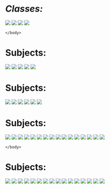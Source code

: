 <html>
    <head>
        <title>Samacheer Kakvi Books</title>
        <h1><i>Classes:</i></h1>
    </head>
    <body >
        <a href="../Samacheerkalvi/9.html" ><img src="../Samacheerkalvi/images/9.png"></a>
        <a href="../Samacheerkalvi/10.html"><img src="../Samacheerkalvi/images/10.png"></a>
        <a href="../Samacheerkalvi/11.html"><img src="../Samacheerkalvi/images/11.png"></a>
        <a href="../Samacheerkalvi/12.html"><img src="../Samacheerkalvi/images/12.png"></a>


    </body>
</html>
<html>
    <head>
        <title>Samacheer Kalvi 9th Std</title>
        <h1><b>Subjects:</b></h1>
    </head>
    <body >
        <a href="https://drive.google.com/file/d/1J4FbQqDZgFrcMtgYtVk5_SUmG_ZDaWiJ/view?usp=sharing" 
        target="_blank"><img src="../Samacheerkalvi/images/tamil.png"></a>
        <a href="https://drive.google.com/file/d/1J2Xhk0HcxbmEOLMrEtLuQqY89BjZPD6Q/view?usp=sharing"
        target="_blank"><img src="../Samacheerkalvi/images/english.png"></a>
        <a href="https://drive.google.com/file/d/1-_vc8yEDvj49sr0k9cpoDwTLVVwzPEAv/view?usp=sharing"
        target="_blank"><img src="../Samacheerkalvi/images/maths.png"></a>
        <a href="https://drive.google.com/file/d/1-jgqnkxZQ11eFo6fY8gifFiDk0wmSgVN/view?usp=sharing"
        target="_blank"><img src="../Samacheerkalvi/images/science.png"></a>
        <a href="https://drive.google.com/file/d/1-mTz6XOSpiQXEDvzTkQQL0n9z7ZYp5NR/view?usp=sharing"
        target="_blank"><img src="../Samacheerkalvi/images/social.png"></a>
    </body>
</html>
<html>
    <head>
        <title>Samacheer Kalvi 10th Std</title>
        <h1><b>Subjects:</b></h1>
    </head>
    <body >
        <a target="_blank" href="https://drive.google.com/open?id=1excCSK3DIoU7Y_TcTrunzz1AMpXM0Xla"><img src="../Samacheerkalvi/images/tamil.png"></a>
        <a target="_blank" href="https://drive.google.com/file/d/1DM7yKdA0PXZmSNIyg2Dute9K_s_0kh4z/view"><img src="../Samacheerkalvi/images/english.png"></a>
        <a target="_blank" href="https://drive.google.com/open?id=1LXXSyFa2LbIMXoLB8_HelfxYjqdSK0OY"><img src="../Samacheerkalvi/images/maths.png"></a>
        <a target="_blank" href="https://drive.google.com/file/d/10nFBBLbmL1kMhHX8RyITF_rMOqeh5-qt/view?usp=sharing"><img src="../Samacheerkalvi/images/science.png"></a>
        <a target="_blank" href="https://drive.google.com/open?id=1-6ox9laKd0cJtJHyfF_R_-O1KPCzx4fx"><img src="../Samacheerkalvi/images/social vol1.png "></a>
        <a target="_blank" href="https://drive.google.com/open?id=1rv91bro57bwFlan2rAViDpCc73vpbj4Y"><img src="../Samacheerkalvi/images/social vol2.png "></a>
    </body>
</html>
<html>
    <head>
        <title>Samacheer Kalvi 11th Std</title>
        <h1><b>Subjects:</b></h1>
    </head>
    <body>
        <a target="_blank" href="https://drive.google.com/file/d/19U0JhfngWk30yc1AN2mf7YFjia1-fggi/view?usp=sharing"><img src="../Samacheerkalvi/images/tamil.png"></a>
        <a target="_blank" href="https://drive.google.com/file/d/1HdfRaIlcoGO2c1yp94hCESibEETOnb-x/view?usp=sharing"><img src="../Samacheerkalvi/images/english.png"></a>
        <a target="_blank" href="https://drive.google.com/file/d/17G2nYAoPuKSrTPV5gZJmIMXVF-8KhRw4/view?usp=sharing"><img src="../Samacheerkalvi/images/mathsvol1.png"></a>
        <a target="_blank" href="https://drive.google.com/file/d/1AGU4Lxdj0hmhHdVpC715CCb1oN9i1tvl/view?usp=sharing"><img src="../Samacheerkalvi/images/mathsvol2.png"></a>
        <a target="_blank" href="https://drive.google.com/file/d/1AZ3ylll5a11Bg70Sv8IT2TivUbgW4dwF/view?usp=sharing"><img src="../Samacheerkalvi/images/Physics vol1.png "></a>
        <a target="_blank" href="https://drive.google.com/file/d/1J6GOALmk5nvPGVOaNLMTFR16k8Vw_t1T/view?usp=sharing"><img src="../Samacheerkalvi/images/Physics vol2.png"></a>
        <a target="_blank" href="https://drive.google.com/file/d/172ycbPz04r90GIfGMdbjPRFjA1yDayRc/view?usp=sharing"><img src="../Samacheerkalvi/images/chemistry vol 1 2.png "></a>
        <a target="_blank" href="https://drive.google.com/file/d/1738pqhgmZWPDFy9ZRobgEEWm-LS8WksV/view?usp=sharing"><img src="../Samacheerkalvi/images/chemistry vol2 2.png"></a>
        <a target="_blank" href="https://drive.google.com/file/d/1A4SUA4H-uOF7htenPVA2z24dwc4vljQd/view?usp=sharing"><img src="../Samacheerkalvi/images/computer science.png"></a>
        <a target="_blank" href="https://drive.google.com/file/d/1A4HDlxBGUl4liaP9zB5vV4MUZgi_Dltu/view?usp=sharing"><img src="../Samacheerkalvi/images/computer applications.png"></a>
        <a target="_blank" href="https://drive.google.com/file/d/1A6vWN4YseAbaMuLjasoGoLEN8BiG1N1O/view?usp=sharing"><img src="../Samacheerkalvi/images/economics.png"></a>
        <a target="_blank" href="https://drive.google.com/file/d/1A0QPMGII-JoZZwtewB74LsJ__pCvDA8w/view?usp=sharing"><img src="../Samacheerkalvi/images/commerce.png"></a>
        <a target="_blank" href="https://drive.google.com/file/d/16i3Wu4Og0W1enH8kTdW81JhHmDlDYqoD/view?usp=sharing"><img src="../Samacheerkalvi/images/accountancy.png"></a>
        <a target="_blank" href="https://drive.google.com/file/d/16xGp64V578FkQvLOGCPwn0F1NyIh2isJ/view?usp=sharing"><img src="../Samacheerkalvi/images/botany.png"></a>
        <a target="_blank" href="https://drive.google.com/file/d/1A-JyBwlY5Mi-fR0ivpQ_hmexMJkXlRKZ/view?usp=sharing"><img src="../Samacheerkalvi/images/zoology.png"></a>
        <a target="_blank" href="https://drive.google.com/file/d/16xs48d0GLWB8QaDfCFeSZxaH8YW1G0Pd/view?usp=sharing"><img src="../Samacheerkalvi/images/Business maths.png"></a>
    
    </body>
</html>
<html>
    <head>
        <title>Samacheer Kalvi 12th Std</title>
        <h1><b>Subjects:</b></h1>
    </head>
    <body>
        <a target="_blank" href="https://drive.google.com/file/d/10cvdPYOss79GQiHmrOLnCpNf4rKpW3zu/view?usp=sharing"><img src="../Samacheerkalvi/images/tamil.png"></a>
        <a target="_blank" href="https://drive.google.com/open?id=1ouYA8NRuwcaAUnv5tTz47ToW70S2fI0S"><img src="../Samacheerkalvi/images/english.png"></a>
        <a target="_blank" href="https://drive.google.com/file/d/14Z2j0OskDh4g1gmt0yMSM7vNWElXQXFk/view?usp=sharing"><img src="../Samacheerkalvi/images/mathsvol1.png"></a>
        <a target="_blank" href="https://drive.google.com/file/d/14_DtDznbZ_LnS-UCRWcEt8fTfUMmjddY/view?usp=sharing"><img src="../Samacheerkalvi/images/mathsvol2.png"></a>
        <a target="_blank" href="https://drive.google.com/file/d/14omFAqDhP-CEtTV9FsEaHpDaLenRPFIj/view?usp=sharing"><img src="../Samacheerkalvi/images/Physics vol1.png"></a>
        <a target="_blank" href="https://drive.google.com/open?id=1ijRVII6WoY_N0oxweKWcVwWygcBXFV0_"><img src="../Samacheerkalvi/images/Physics vol2.png"></a>
        <a target="_blank" href="https://drive.google.com/file/d/13YtAfDSnXq0ddUJUm-o9S4xbPOKyeyLy/view?usp=sharing"><img src="../Samacheerkalvi/images/chemistry vol 1 2.png"></a>
        <a target="_blank" href="https://drive.google.com/file/d/13Z38r81P8kcHX-caVADWgk1p9CyK7w_z/view?usp=sharing"><img src="../Samacheerkalvi/images/chemistry vol2 2.png"></a>
        <a target="_blank" href="https://drive.google.com/file/d/1JCjwGNrGbdlsg82xucbQ0E8LdzWTLnjr/view?usp=sharing"><img src="../Samacheerkalvi/images/computer science.png"></a>
        <a target="_blank" href="https://drive.google.com/file/d/13oM2ve4eLG2hPzpg9dJucKuL4_f5kYXc/view?usp=sharing"><img src="../Samacheerkalvi/images/computer applications.png"></a>
        <a target="_blank" href="https://drive.google.com/file/d/13v2PTyOTNnJ3zae4pTwXvqWx-TTemECn/view?usp=sharing"><img src="../Samacheerkalvi/images/economics.png"></a>
        <a target="_blank" href="https://drive.google.com/file/d/13b2WX77KHpwDvwoWqx3WHmL4wqMJ_eZr/view?usp=sharing"><img src="../Samacheerkalvi/images/commerce.png"></a>
        <a target="_blank" href="https://drive.google.com/file/d/12vPyhySXU6MRziKniS59actW4givz4Qr/view?usp=sharing"><img src="../Samacheerkalvi/images/accountancy.png"></a>
        <a target="_blank" href="https://drive.google.com/file/d/13DQ5oZCemR4dgH6nGw_qITZGXrZOJ9vb/view?usp=sharing"><img src="../Samacheerkalvi/images/botany.png"></a>
        <a target="_blank" href="https://drive.google.com/file/d/13GL3GbJ7Gff--6qzaUfodLosnsBECU8B/view?usp=sharing"><img src="../Samacheerkalvi/images/zoology.png"></a>
        <a target="_blank" href="https://drive.google.com/file/d/13NV4WltM45c0ZcNND6e7vgUDpEkdrEio/view?usp=sharing"><img src="../Samacheerkalvi/images/Business maths.png"></a>
    </body>
</html>
